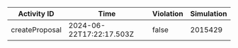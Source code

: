 | Activity ID | Time | Violation | Simulation |
| --- | --- | --- | --- |
| createProposal | 2024-06-22T17:22:17.503Z | false | 2015429 |